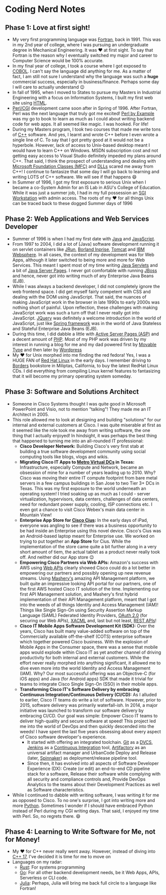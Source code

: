 # Coding Nerd Notes

## Phase 1: Love at first sight!
- My very first programming language was [Fortran](https://en.wikipedia.org/wiki/Fortran), back in 1991. This was in my 2nd year of college, where I was pursuing an undergraduate degree in Mechanical Engineering. It was :heart: at first sight. To say that Fortran is the reason why I eventually switched my major and career to Computer Science would be 100% accurate.
- In my final year of college, I took a course where I got exposed to [COBOL](https://en.wikipedia.org/wiki/COBOL). I can't say the language did anything for me. As a matter of fact, I am still not sure I understand why the language was such a **huge** commercial success, especially in business/finance. Perhaps some day I will care to actually understand :wink:
- In fall of 1995, when I moved to States to pursue my Masters in Industrial Engineering with a focus on Information Systems, I built my first web site using [HTML](https://en.wikipedia.org/wiki/HTML). 
- [Perl/CGI](https://en.wikipedia.org/wiki/CGI.pm) development came soon after in Spring of 1996. After Fortran, Perl was the next language that truly got me excited! [Perl by Example](https://www.amazon.com/Perl-Example-5th-Ellie-Quigley/dp/0133760812) was my go to book to learn as much as I could about writing backend code for web apps. It all seemed like magic. I was hooked. For life!
- During my Masters program, I took two courses that made me write tons of [C++](https://en.wikipedia.org/wiki/C%2B%2B) software. And yes, I learnt and wrote C++ before I even wrote a single line of C. To say that I got pretty good at it would not be a hyperbole. However, lack of access to Unix-based desktop meant I would have to learn C++ on Windows. MSDN subscription cost and not getting easy access to Visual Studio definitely impeded my plans around C++. That said, I think the prospect of understanding and dealing with [Microsoft Foundation Classes (MFC)](https://en.wikipedia.org/wiki/Microsoft_Foundation_Class_Library) and [DLLs](https://en.wikipedia.org/wiki/Dynamic-link_library) scared me away from C++! I continue to fantasize that some day I will go back to learning and writing LOTS of C++ software. We will see if that happens :smile:
- In Summer of 1996, I got my first exposure to serious Unix when I became a co-System Admin for an IS Lab in ASU's College of Education. While it was just a summer job, I had in my full possession an [SGI Workstation](https://en.wikipedia.org/wiki/Silicon_Graphics) with admin access. The roots of my :heart: for all things Unix can be traced back to these dogged Summer days of 1996

## Phase 2: Web Applications and Web Services Developer
- Summer of 1996 is when I had my first date with [Java](https://www.java.com/en/) and [JavaScript](https://www.javascript.com/). 
- From 1997 to 2004, I did a lot of [Java] software development  running it on servlet containers like [JRun](https://en.wikipedia.org/wiki/Adobe_JRun), [Borland Inprise](https://en.wikipedia.org/wiki/Borland), [Tomcat](http://tomcat.apache.org/) and [IBM Websphere](https://www.ibm.com/cloud/websphere-application-server). In all cases, the context of my development was for Web Apps, although it later switched to being more and more for Web Services. This meant I spent most of my time writing [Java Servlets](https://en.wikipedia.org/wiki/Jakarta_Servlet) and a bit of [Java Server Pages](https://en.wikipedia.org/wiki/Jakarta_Server_Pages). I never got comfortable with running [JBoss](https://www.jboss.org/) and hence, never got into writing much of any Enterprise Java Beans (EJB).
- While I was always a backend developer, I did not completely ignore the web frontend space. I did get myself fairly competent with CSS and dealing with the DOM using JavaScript. That said, the nuances of making JavaScript work in the browser in late 1990s to early 2000s was nothing short of painful. Upon reflection, these challenges with making JavaScript work was such a turn off that I never really got into JavaScript. [JQuery](https://jquery.com/) was definitely a welcome introduction in the world of JavaScript, just like [Spring framework](https://spring.io/) was in the world of Java Stateless and Stateful Enterprise Java Beans (EJB).
- During this time, I did dabble a little with [Active Server Pages (ASP)](https://en.wikipedia.org/wiki/Active_Server_Pages) and a decent amount of [PHP](https://www.php.net/). Most of my PHP work was driven by my interest in running a blog for me and my dad powered first by [Movable Type](https://www.movabletype.org/) and then later by [Wordpress](https://wordpress.com/)
- My :heart: for Unix morphed into me finding the red fedora! Yes, I was a HUGE FAN of [Red Hat Linux](https://en.wikipedia.org/wiki/Red_Hat_Linux) in the early days. I remember driving to [Borders](https://en.wikipedia.org/wiki/Borders_Group) bookstore in Miliptas, California, to buy the latest RedHat Linux CDs. I did everything from compiling Linux kernel features to fantasizing that it will become my primary operating system someday.

## Phase 3: Software and Solutions Architect
- Someone in Cisco Systems thought I was quite good in Microsoft PowerPoint and Visio, not to mention "talking"! They made me an IT Architect in 2005.
- This role allowed me to look at designing and building "solutions" for our internal and external customers at Cisco. I was quite miserable at first as it seemed like the role took me away from writing software, the one thing that I actually enjoyed! In hindsight, it was perhaps the best thing that happened to turning me into an all-rounded IT professional:
  + **Cisco Developer Network:** Building Cisco's very first stab at building a true software development community using social computing tools like blogs, vlogs and wikis.
  + **Migrating Cisco IT Apps to [Metro Virtual DCs](https://blogs.cisco.com/ciscoit/ciscos-other-production-data-center) in Texas:** Infrastructure, especially Compute and Network, became an obsession of mine for a number of years leading up to 2010. Why? Cisco was moving their entire IT compute footprint from bare metal servers in a few campus buildings in San Jose to two Tier 3+ DCs in Texas. This was my first exposure to the world underneath an operating system! I tried soaking up as much as I could - server virtualization, hypervisors, data centers, challenges of data centers, need for redundant power supply, cooling, ISP connections etc. I even got a chance to visit Cisco Webex's main data center in Mountain View!
  + **Enterprise App Store for [Cisco Cius](https://en.wikipedia.org/wiki/Cisco_Cius):** In the early days of iPad, everyone was angling to see if there was a business opportunity to be had inside an Enterprise using this novel device. Cisco's Cius was an Android-based laptop meant for Enterprise use. We worked on trying to put together an **App Store** for Cius. While the implementation of the store came quite a bit further along in a very short amount of tiem, the actual tablet as a product never really took off. And neither did our App store :wink:
  + **Empowering Cisco Partners via Web APIs:** Amazon's success with AWS using [Web APIs](https://en.wikipedia.org/wiki/Web_API) clearly showed Cisco could do a lot better in empowering our partners and possibly opening up new revenue streams. Using [Mashery's](https://developer.mashery.com/) amazing API Management platform, we built quite an impressive looking API portal for our partners, one of the first AWS hosted Cisco IT solution of the time. Implementing our first API Management solution, and Mashery's first hybrid implementation of their API Management platform, meant that I got into the weeds of all things Identity and Access Management (IAM)! Things like Single Sign-On using Security Assertion Markup Language (SAML) Federated Identity Providers, [OAuth 2.0](https://en.wikipedia.org/wiki/OAuth) (for securing our Web APIs), [XACML](https://en.wikipedia.org/wiki/XACML) and, last but not least, [REST APIs](https://en.wikipedia.org/wiki/Representational_state_transfer)!
  + **Cisco IT Mobile Apps Software Development Kit (SDK):** Over the years, Cisco has built many value-added software on top of the Commercially available off-the-shelf (COTS) enterprise software which together powered Cisco business. With the explosion of Mobile Apps in the Consumer space, there was a sense that mobile apps would explode within Cisco IT as yet another channel of driving productivity for both internal and external customers. While the effort never really morphed into anything significant, it allowed me to dive even more into the world Identity and Access Management (IAM). Why? Our most successful offering was an Objective-C (for iOS apps) and Java (for Android apps) SDK that made it trivial for teams to integrate Cisco Single Sign-On (SSO) in their mobile apps. 
  + **Transforming Cisco IT's Software Delivery by embracing Continuous Integration/Continuous Delivery (CI/CD):** As I alluded to earlier, Cisco IT teams do write a lot of software. However, prior to 2015, software delivery was primarily waterfall-*ish*. In 2014, a major initiative was launched to transform our software delivery by embracing CI/CD. Our goal was simple: Empower Cisco IT teams to deliver high-quality and secure software at speed! This project led me into the world of DevOps and then quickly descended into the weeds! I have spent the last five years obsessing about every aspect of Cisco software developer's experience.
    - It started with offering an integrated toolchain. [Git](https://en.wikipedia.org/wiki/Git) as a [DVCS](https://en.wikipedia.org/wiki/Distributed_version_control), [Jenkins](https://www.jenkins.io/) as a [Continuous Integration](https://en.wikipedia.org/wiki/Continuous_integration) tool, [Artifactory](https://jfrog.com/artifactory/) as an universal artifact manager and UrbanCode Deploy and Release (later, [Spinnaker](https://spinnaker.io/)) as deployment/release pipeline tool.
    - Since then, it has evolved into all aspects of Software Developer Experience (DX): Create (or edit) an end-to-end CD pipeline stack for a software, Release their software while complying with all security and compliance controls and, Provide DevOps Analytics to the teams about their Development Practices as well as Software characteristics.
- While I continued to dabble with writing software, I was writing it for me as opposed to Cisco. To no one's surprise, I got into writing more and more [Python](https://www.python.org/). Sometimes I wonder if I should have embraced Python instead of Perl during my CGI writing days. That said, I enjoyed my time with Perl. So, no regrets there. :smile: 

## Phase 4: Learning to Write Software for Me, not for Money!
- My :heart: for C++ never really went away. However, instead of diving into [C++ 17](https://isocpp.org/std/status), I've decided it is time for me to move on
- Languages on my radar:
  + [Rust](https://www.rust-lang.org/): For systems programming
  + [Go](https://golang.org/): For all other backend development needs, be it Web Apps, APIs, Serverless or CLI code.
  + [Julia](https://julialang.org/): Perhaps, Julia will bring me back full circle to a language like Fortran!